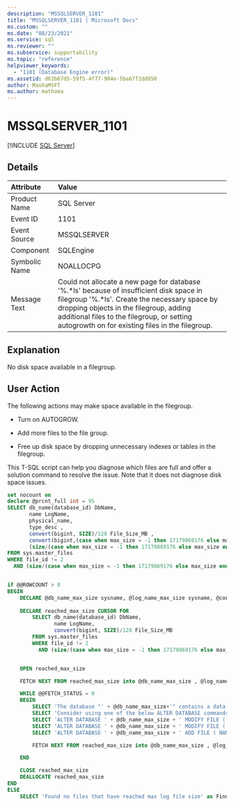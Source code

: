 ```yaml
---
description: "MSSQLSERVER_1101"
title: "MSSQLSERVER_1101 | Microsoft Docs"
ms.custom: ""
ms.date: "08/23/2021"
ms.service: sql
ms.reviewer: ""
ms.subservice: supportability
ms.topic: "reference"
helpviewer_keywords: 
  - "1101 (Database Engine error)"
ms.assetid: d63b67d5-59f5-4f77-904e-5ba67f2dd850
author: MashaMSFT
ms.author: mathoma
---
```

# MSSQLSERVER_1101
 [!INCLUDE [SQL Server](../../includes/applies-to-version/sqlserver.md)]
  
## Details  
  
| Attribute | Value |  
| :-------- | :---- |  
|Product Name|SQL Server|  
|Event ID|1101|  
|Event Source|MSSQLSERVER|  
|Component|SQLEngine|  
|Symbolic Name|NOALLOCPG|  
|Message Text|Could not allocate a new page for database '%.*ls' because of insufficient disk space in filegroup '%.\*ls'. Create the necessary space by dropping objects in the filegroup, adding additional files to the filegroup, or setting autogrowth on for existing files in the filegroup.|  
  
## Explanation  
No disk space available in a filegroup.  
  
## User Action  
The following actions may make space available in the filegroup.  
  
-   Turn on AUTOGROW.  
  
-   Add more files to the file group.  
  
-   Free up disk space by dropping unnecessary indexes or tables in the filegroup.  
  
This T-SQL script can help you diagnose which files are full and offer a solution command to resolve the issue. Note that it does not diagnose disk space issues.

```sql
set nocount on
declare @prcnt_full int = 95
SELECT db_name(database_id) DbName,
       name LogName,
       physical_name,
       type_desc ,
	   convert(bigint, SIZE)/128 File_Size_MB ,
       convert(bigint,(case when max_size = -1 then 17179869176 else max_size end))/128 File_MaxSize_MB ,
	   (size/(case when max_size = -1 then 17179869176 else max_size end)) *100 as percent_full_of_max_size
FROM sys.master_files
WHERE file_id != 2
  AND (size/(case when max_size = -1 then 17179869176 else max_size end)) *100 > @prcnt_full


if @@ROWCOUNT > 0
BEGIN
    DECLARE @db_name_max_size sysname, @log_name_max_size sysname, @configured_max_log_boundary bigint 
    
    DECLARE reached_max_size CURSOR FOR
		SELECT db_name(database_id) DbName,
			   name LogName,
			   convert(bigint, SIZE)/128 File_Size_MB
		FROM sys.master_files
		WHERE file_id != 2
		  AND (size/(case when max_size = -1 then 17179869176 else max_size end)) *100 > @prcnt_full


    OPEN reached_max_size

    FETCH NEXT FROM reached_max_size into @db_name_max_size , @log_name_max_size, @configured_max_log_boundary 

    WHILE @@FETCH_STATUS = 0
    BEGIN
        SELECT 'The database "' + @db_name_max_size+'" contains a data file "' + @log_name_max_size + '" whose max limit is set to ' + convert(varchar(24), @configured_max_log_boundary) + ' MB and this limit is close to be reached!' as Finding
        SELECT 'Consider using one of the below ALTER DATABASE commands to either change the log file size or add a new file' as Recommendation
        SELECT 'ALTER DATABASE ' + @db_name_max_size + ' MODIFY FILE ( NAME = N''' + @log_name_max_size + ''', MAXSIZE = UNLIMITED)' as SetUnlimitedSize
        SELECT 'ALTER DATABASE ' + @db_name_max_size + ' MODIFY FILE ( NAME = N''' + @log_name_max_size + ''', MAXSIZE = something_larger_than_' + CONVERT(varchar(24), @configured_max_log_boundary) +'MB )' as IncreaseFileSize
        SELECT 'ALTER DATABASE ' + @db_name_max_size + ' ADD FILE ( NAME = N''' + @log_name_max_size + '_new'', FILENAME = N''SOME_FOLDER_LOCATION\' + @log_name_max_size + '_NEW.NDF'', SIZE = 81920KB , FILEGROWTH = 65536KB )' as AddNewFile

        FETCH NEXT FROM reached_max_size into @db_name_max_size , @log_name_max_size, @configured_max_log_boundary 

    END

    CLOSE reached_max_size
    DEALLOCATE reached_max_size
END
ELSE
    SELECT 'Found no files that have reached max log file size' as Findings

```
